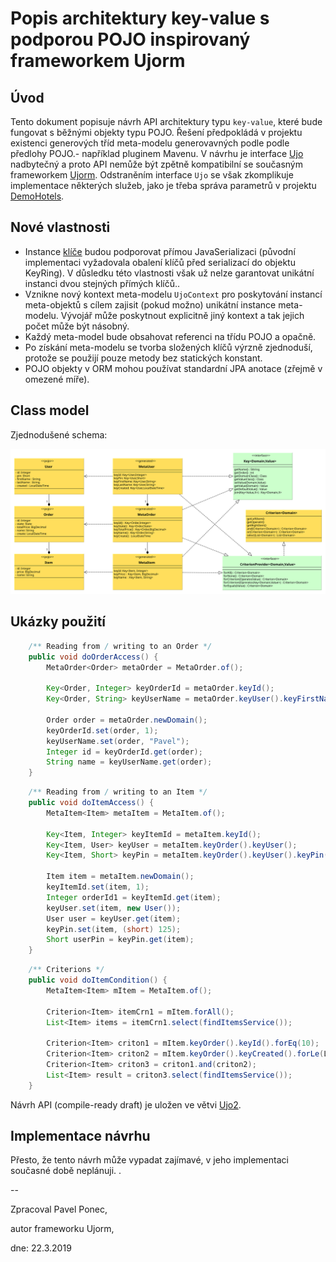 # Popis architektury key-value s podporou POJO inspirovaný frameworkem Ujorm

## Úvod

Tento dokument popisuje návrh API architektury  typu `key-value`, které bude fungovat s běžnými objekty typu POJO.
Řešení předpokládá v projektu existenci generových tříd meta-modelu generovavných podle podle předlohy POJO.- například pluginem Mavenu.
V návrhu je interface [Ujo](http://ujorm.org/javadoc/org/ujorm/Ujo.html) nadbytečný a proto API nemůže být
zpětně kompatibilní se současným frameworkem [Ujorm](https://ujorm.org/). 
Odstraněním interface `Ujo` se však zkomplikuje implementace 
některých služeb, jako je třeba správa parametrů v projektu 
[DemoHotels](https://hotels.ujorm.org/source?src=org.ujorm.hotels.gui.hotel.HotelTable).


## Nové vlastnosti

* Instance [klíče](http://ujorm.org/javadoc/org/ujorm/Key.html) budou podporovat přímou JavaSerializaci 
 (původní implementaci vyžadovala obalení klíčů před serializací do objektu KeyRing). V důsledku této vlastnosti 
  však už nelze garantovat unikátní instanci dvou stejných přímých klíčů..
* Vznikne nový kontext meta-modelu `UjoContext` pro poskytování instancí meta-objektů s cílem zajisit (pokud možno) unikátní instance meta-modelu.
  Vývojář může poskytnout explicitně jiný kontext a tak jejich počet může být násobný.
* Každý meta-model bude obsahovat referenci na třídu POJO a opačně.
* Po získání meta-modelu se tvorba složených klíčů výrzně zjednoduší, protože se použijí pouze metody bez statických konstant.
* POJO objekty v ORM mohou používat standardní JPA anotace (zřejmě v omezené míře).

## Class model

Zjednodušené schema:

![Class model](docs/images/ApiUjorm2.svg "Class model")


## Ukázky použití

```java
    /** Reading from / writing to an Order */
    public void doOrderAccess() {
        MetaOrder<Order> metaOrder = MetaOrder.of();

        Key<Order, Integer> keyOrderId = metaOrder.keyId();
        Key<Order, String> keyUserName = metaOrder.keyUser().keyFirstName();

        Order order = metaOrder.newDomain();
        keyOrderId.set(order, 1);
        keyUserName.set(order, "Pavel");
        Integer id = keyOrderId.get(order);
        String name = keyUserName.get(order);
    }
```

```java
    /** Reading from / writing to an Item */
    public void doItemAccess() {
        MetaItem<Item> metaItem = MetaItem.of();

        Key<Item, Integer> keyItemId = metaItem.keyId();
        Key<Item, User> keyUser = metaItem.keyOrder().keyUser();
        Key<Item, Short> keyPin = metaItem.keyOrder().keyUser().keyPin();

        Item item = metaItem.newDomain();
        keyItemId.set(item, 1);
        Integer orderId1 = keyItemId.get(item);
        keyUser.set(item, new User());
        User user = keyUser.get(item);
        keyPin.set(item, (short) 125);
        Short userPin = keyPin.get(item);
    }
```

```java
    /** Criterions */
    public void doItemCondition() {
        MetaItem<Item> mItem = MetaItem.of();

        Criterion<Item> itemCrn1 = mItem.forAll();
        List<Item> items = itemCrn1.select(findItemsService());

        Criterion<Item> criton1 = mItem.keyOrder().keyId().forEq(10);
        Criterion<Item> criton2 = mItem.keyOrder().keyCreated().forLe(LocalDateTime.now());
        Criterion<Item> criton3 = criton1.and(criton2);
        List<Item> result = criton3.select(findItemsService());
    }
```

Návrh API (compile-ready draft) je uložen ve větvi 
[Ujo2](https://github.com/pponec/ujorm/blob/Ujorm2/project-m2/ujo2-core/src/test/java/org/ujorm/service/MySampleService.java). 


## Implementace návrhu

Přesto, že tento návrh může vypadat zajímavé, v jeho implementaci současné době neplánuji.
.

--

Zpracoval Pavel Ponec, 

autor frameworku Ujorm,

dne: 22.3.2019